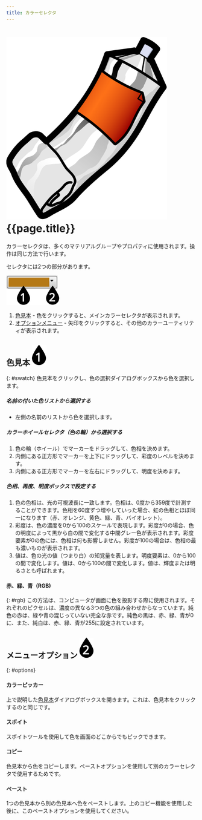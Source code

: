 ```yaml
---
title: カラーセレクタ
---
```


# ![images/paint.svg](images/paint.svg) {{page.title}}
カラーセレクタは、多くのマテリアルグループやプロパティに使用されます。操作は同じ方法で行います。


セレクタには2つの部分があります。

![images/colorswatch-002.svg](images/colorswatch-002.svg)

1. [色見本](#swatch) - 色をクリックすると、メインカラーセレクタが表示されます。
1. [オプションメニュー](#options) - 矢印をクリックすると、その他のカラーユーティリティが表示されます。

## 色見本 ![images/callout-1-vertical.svg](images/callout-1-vertical.svg)
{: #swatch}
色見本をクリックし、色の選択ダイアログボックスから色を選択します。

##### 名前の付いた色リストから選択する
* 左側の名前のリストから色を選択します。

##### カラーホイールセレクタ（色の輪）から選択する
1. 色の輪（ホイール）でマーカーをドラッグして、色相を決めます。
1. 内側にある正方形でマーカーを上下にドラッグして、彩度のレベルを決めます。
1. 内側にある正方形でマーカーを左右にドラッグして、明度を決めます。

##### 色相、再度、明度ボックスで設定する
1. 色の色相は、光の可視波長に一致します。色相は、0度から359度で計測することができます。色相を60度ずつ増やしていった場合、虹の色相とほぼ同一になります（赤、オレンジ、黄色、緑、青、バイオレット）。
1. 彩度は、色の濃度を0から100のスケールで表現します。彩度が0の場合、色の明度によって黒から白の間で変化する中間グレー色が表示されます。彩度要素が0の色には、色相は何も影響しません。彩度が100の場合は、色相の最も濃いものが表示されます。
1. 値は、色の光の値（つまり白）の知覚量を表します。明度要素は、0から100の間で変化します。値は、0から100の間で変化します。値は、輝度または明るさとも呼ばれます。

#### 赤、緑、青（RGB)
{: #rgb}
この方法は、コンピュータが画面に色を投影する際に使用されます。それぞれのピクセルは、濃度の異なる3つの色の組み合わせからなっています。純色の赤は、緑や青の混じっていない完全な赤です。純色の黒は、赤、緑、青が0に、また、純白は、赤、緑、青が255に設定されています。

## メニューオプション ![images/callout-2-vertical.svg](images/callout-2-vertical.svg)
{: #options}

#### カラーピッカー
上で説明した[色見本](#swatch)ダイアログボックスを開きます。これは、色見本をクリックするのと同じです。

#### スポイト
スポイトツールを使用して色を画面のどこからでもピックできます。

#### コピー
色見本から色をコピーします。ペーストオプションを使用して別のカラーセレクタで使用するためです。

#### ペースト
1つの色見本から別の色見本へ色をペーストします。上のコピー機能を使用した後に、このペーストオプションを使用してください。
